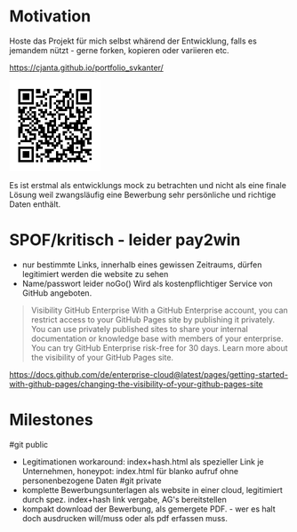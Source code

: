 # Motivation
Hoste das Projekt für mich selbst whärend der Entwicklung, falls es jemandem nützt - gerne forken, kopieren oder variieren etc.

https://cjanta.github.io/portfolio_svkanter/ 

[![qrCode](/assets/pers_info/svk_portfolio_qrcode.png 'Link to my portfolio')](https://cjanta.github.io/portfolio_svkanter/ )

Es ist erstmal als entwicklungs mock zu betrachten und nicht als eine finale Lösung weil
zwangsläufig eine Bewerbung sehr persönliche und richtige Daten enthält.

# SPOF/kritisch - leider pay2win

- nur bestimmte Links, innerhalb eines gewissen Zeitraums, dürfen legitimiert werden die website zu sehen
- Name/passwort leider noGo()
Wird als kostenpflichtiger Service von GitHub angeboten.

>Visibility
>GitHub Enterprise
>With a GitHub Enterprise account, you can restrict access to your GitHub Pages site by publishing it privately.
>You can use privately published sites to share your internal documentation or knowledge base with members of your enterprise.
>You can try GitHub Enterprise risk-free for 30 days.
>Learn more about the visibility of your GitHub Pages site.

https://docs.github.com/de/enterprise-cloud@latest/pages/getting-started-with-github-pages/changing-the-visibility-of-your-github-pages-site



# Milestones
#git public
- Legitimationen workaround: index+hash.html als spezieller Link je Unternehmen, honeypot: index.html für blanko aufruf ohne personenbezogene Daten
#git private
- komplette Bewerbungsunterlagen als website in einer cloud, legitimiert durch spez. index+hash link vergabe, AG's bereitstellen
- kompakt download der Bewerbung, als gemergete PDF. - wer es halt doch ausdrucken will/muss oder als pdf erfassen muss.


